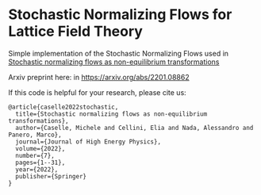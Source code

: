 # Stochastic Normalizing Flows for Lattice Field Theory
Simple implementation of the Stochastic Normalizing Flows used in <a href="https://link.springer.com/article/10.1007/JHEP07(2022)015">Stochastic normalizing flows as non-equilibrium transformations</a></li>

Arxiv preprint here: in <a href="https://arxiv.org/abs/2201.08862">https://arxiv.org/abs/2201.08862</a></li>


If this code is helpful for your research, please cite us:
```
@article{caselle2022stochastic,
  title={Stochastic normalizing flows as non-equilibrium transformations},
  author={Caselle, Michele and Cellini, Elia and Nada, Alessandro and Panero, Marco},
  journal={Journal of High Energy Physics},
  volume={2022},
  number={7},
  pages={1--31},
  year={2022},
  publisher={Springer}
}
```

